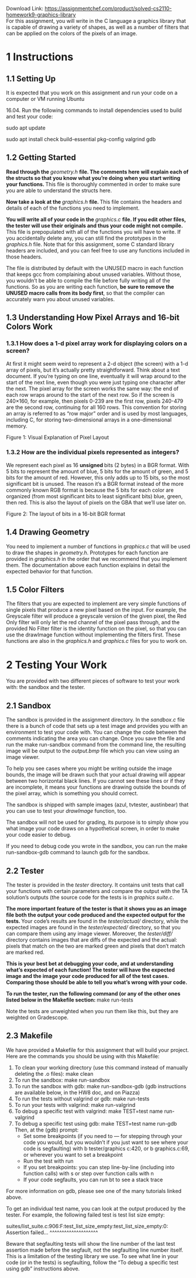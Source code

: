 Download Link: https://assignmentchef.com/product/solved-cs2110-homework9-graphics-library
<br>
For this assignment, you will write in the C language a graphics library that is capable of drawing a variety of shapes, as well as a number of filters that can be applied on the colors of the pixels of an image.

<h1><a name="_Toc6895"></a>1           Instructions</h1>

<h2><a name="_Toc6896"></a>1.1         Setting Up</h2>

It is expected that you work on this assignment and run your code on a computer or VM running Ubuntu

16.04. Run the following commands to install dependencies used to build and test your code:

sudo apt update

sudo apt install check build-essential pkg-config valgrind gdb

<h2><a name="_Toc6897"></a>1.2         Getting Started</h2>

<strong>Read through the </strong><em>geometry.h </em><strong>file. The comments here will explain each of the structs so that you know what you’re doing when you start writing your functions. </strong>This file is thoroughly commented in order to make sure you are able to understand the structs here.

<strong>Now take a look at the </strong><em>graphics.h </em><strong>file. </strong>This file contains the headers and details of each of the functions you need to implement.

<strong>You will write all of your code in the </strong><em>graphics.c </em><strong>file. If you edit other files, the tester will use their originals and thus your code might not compile. </strong>This file is prepopulated with all of the functions you will have to write. If you accidentally delete any, you can still find the prototypes in the <em>graphics.h </em>file. Note that for this assignment, some C standard library headers are included, and you can feel free to use any functions included in those headers.

The file is distributed by default with the UNUSED macro in each function that keeps gcc from complaining about unused variables. Without those, you wouldn’t be able to compile the file before fully writing all of the functions. So as you are writing each function, <strong>be sure to remove the UNUSED macro calls from its body first</strong>, so that the compiler can accurately warn you about unused variables.

<h2><a name="_Toc6898"></a>1.3         Understanding How Pixel Arrays and 16-bit Colors Work</h2>

<h3><a name="_Toc6899"></a>1.3.1         How does a 1-d pixel array work for displaying colors on a screen?</h3>

At first it might seem weird to represent a 2-d object (the screen) with a 1-d array of pixels, but it’s actually pretty straightforward. Think about a text document. If you’re typing on one line, eventually it will wrap around to the start of the next line, even though you were just typing one character after the next. The pixel array for the screen works the same way: the end of each row wraps around to the start of the next row. So if the screen is 240×160, for example, then pixels 0-239 are the first row, pixels 240-479 are the second row, continuing for all 160 rows. This convention for storing an array is referred to as “row major” order and is used by most languages, including C, for storing two-dimensional arrays in a one-dimensional memory.

Figure 1: Visual Explanation of Pixel Layout

<h3><a name="_Toc6900"></a>1.3.2         How are the individual pixels represented as integers?</h3>

We represent each pixel as 16 <strong>unsigned </strong>bits (2 bytes) in a BGR format. With 5 bits to represent the amount of blue, 5 bits for the amount of green, and 5 bits for the amount of red. However, this only adds up to 15 bits, so the most significant bit is unused. The reason it’s a BGR format instead of the more commonly known RGB format is because the 5 bits for each color are organized (from most significant bits to least significant bits) blue, green, then red. This is also the layout of pixels on the GBA that we’ll use later on.

Figure 2: The layout of bits in a 16-bit BGR format

<h2><a name="_Toc6901"></a>1.4         Drawing Geometry</h2>

You need to implement a number of functions in <em>graphics.c </em>that will be used to draw the shapes in <em>geometry.h</em>. Prototypes for each function are provided in <em>graphics.h </em>in the order that we recommend that you implement them. The documentation above each function explains in detail the expected behavior for that function.

<h2><a name="_Toc6902"></a>1.5         Color Filters</h2>

The filters that you are expected to implement are very simple functions of single pixels that produce a new pixel based on the input. For example, the Greyscale filter will produce a greyscale version of the given pixel, the Red Only filter will only let the red channel of the pixel pass through, and the provided No Filter filter is the identity function on the pixel, so that you can use the drawImage function without implementing the filters first. These functions are also in the <em>graphics.h </em>and <em>graphics.c </em>files for you to work on.

<h1><a name="_Toc6903"></a>2           Testing Your Work</h1>

You are provided with two different pieces of software to test your work with: the sandbox and the tester.

<h2><a name="_Toc6904"></a>2.1         Sandbox</h2>

The sandbox is provided in the assignment directory. In the <em>sandbox.c </em>file there is a bunch of code that sets up a test image and provides you with an environment to test your code with. You can change the code between the comments indicating the area you can change. Once you save the file and run the make run-sandbox command from the command line, the resulting image will be output to the <em>output.bmp </em>file which you can view using an image viewer.

To help you see cases where you might be writing outside the image bounds, the image will be drawn such that your actual drawing will appear between two horizontal black lines. If you cannot see these lines or if they are incomplete, it means your functions are drawing outside the bounds of the pixel array, which is something you should correct.

The sandbox is shipped with sample images (azul, tvtester, austinbear) that you can use to test your <em>drawImage </em>function, too.

The sandbox will not be used for grading, its purpose is to simply show you what image your code draws on a hypothetical screen, in order to make your code easier to debug.

If you need to debug code you wrote in the sandbox, you can run the make run-sandbox-gdb command to launch gdb for the sandbox.

<h2><a name="_Toc6905"></a>2.2         Tester</h2>

The tester is provided in the <em>tester </em>directory. It contains unit tests that call your functions with certain parameters and compare the output with the TA solution’s outputs (the source code for the tests is in <em>graphics suite.c</em>.

<strong>The more important feature of the tester is that it shows you as an image file both the output your code produced and the expected output for the tests. </strong>Your code’s results are found in the <em>tester/actual/ </em>directory, while the expected images are found in the <em>tester/expected/ </em>directory, so that you can compare them using any image viewer. Moreover, the <em>tester/diff/ </em>directory contains images that are diffs of the expected and the actual: pixels that match on the two are marked green and pixels that don’t match are marked red.

<strong>This is your best bet at debugging your code, and at understanding what’s expected of each function! The tester will have the expected image and the image your code produced for all of the test cases. Comparing those should be able to tell you what’s wrong with your code.</strong>

<strong>To run the tester, run the following command (or any of the other ones listed below in the Makefile section: </strong>make run-tests

Note the tests are unweighted when you run them like this, but they are weighted on Gradescope.

<h2><a name="_Toc6906"></a>2.3         Makefile</h2>

We have provided a Makefile for this assignment that will build your project. Here are the commands you should be using with this Makefile:

<ol>

 <li>To clean your working directory (use this command instead of manually deleting the .o files): make clean</li>

 <li>To run the sandbox: make run-sandbox</li>

 <li>To run the sandbox with gdb: make run-sandbox-gdb (gdb instructions are available below, in the HW8 doc, and on Piazza)</li>

 <li>To run the tests without valgrind or gdb: make run-tests</li>

 <li>To run your tests with valgrind: make run-valgrind</li>

 <li>To debug a specific test with valgrind: make TEST=test name run-valgrind</li>

 <li>To debug a specific test using gdb: make TEST=test name run-gdb Then, at the (gdb) prompt:

  <ul>

   <li>Set some breakpoints (if you need to — for stepping through your code you would, but you wouldn’t if you just want to see where your code is segfaulting) with b tester/graphics c:420, or b graphics.c:69, or wherever you want to set a breakpoint</li>

   <li>Run the test with run</li>

   <li>If you set breakpoints: you can step line-by-line (including into function calls) with s or step over function calls with n</li>

   <li>If your code segfaults, you can run bt to see a stack trace</li>

  </ul></li>

</ol>

For more information on gdb, please see one of the many tutorials linked above.

To get an individual test name, you can look at the output produced by the tester. For example, the following failed test is test list size empty:

suites/list_suite.c:906:F:test_list_size_empty:test_list_size_empty:0: Assertion failed… ^^^^^^^^^^^^^^^^^^^^

Beware that segfaulting tests will show the line number of the last test assertion made before the segfault, not the segfaulting line number itself. This is a limitation of the testing library we use. To see what line in your code (or in the tests) is segfaulting, follow the “To debug a specific test using gdb” instructions above.